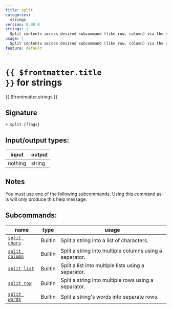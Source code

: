 ```yaml
---
title: split
categories: |
  strings
version: 0.90.0
strings: |
  Split contents across desired subcommand (like row, column) via the separator.
usage: |
  Split contents across desired subcommand (like row, column) via the separator.
feature: default
---
```


<!-- This file is automatically generated. Please edit the command in https://github.com/nushell/nushell instead. -->

# <code>{{ $frontmatter.title }}</code> for strings

<div class='command-title'>{{ $frontmatter.strings }}</div>

## Signature

`> split {flags} `

## Input/output types:

| input   | output |
| ------- | ------ |
| nothing | string |

## Notes

You must use one of the following subcommands. Using this command as-is will only produce this help message.

## Subcommands:

| name                                          | type    | usage                                                   |
| --------------------------------------------- | ------- | ------------------------------------------------------- |
| [`split chars`](/commands/docs/split_chars)   | Builtin | Split a string into a list of characters.               |
| [`split column`](/commands/docs/split_column) | Builtin | Split a string into multiple columns using a separator. |
| [`split list`](/commands/docs/split_list)     | Builtin | Split a list into multiple lists using a separator.     |
| [`split row`](/commands/docs/split_row)       | Builtin | Split a string into multiple rows using a separator.    |
| [`split words`](/commands/docs/split_words)   | Builtin | Split a string's words into separate rows.              |
